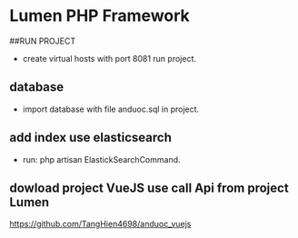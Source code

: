 # Lumen PHP Framework
##RUN PROJECT
- create virtual hosts with port 8081 run project.
## database
- import database with file anduoc.sql in project.
## add index use elasticsearch
- run: php artisan ElastickSearchCommand.
## dowload project VueJS use call Api from project Lumen
https://github.com/TangHien4698/anduoc_vuejs
